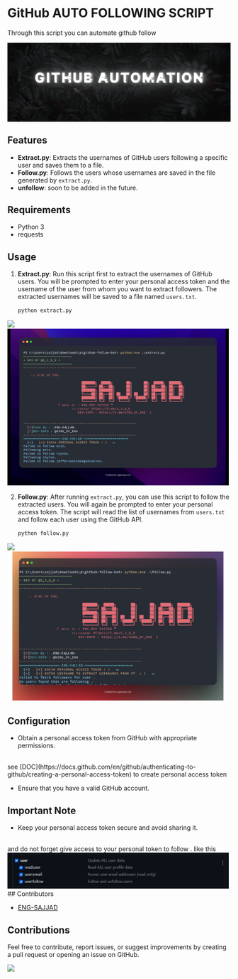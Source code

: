 # GitHub AUTO FOLLOWING SCRIPT
Through this script you can automate github follow
<div style="display: flex; justify-content: center;">
    <img src="logo.gif" alt="logo">
</div>

## Features

- **Extract.py**: Extracts the usernames of GitHub users following a specific user and saves them to a file.
- **Follow.py**: Follows the users whose usernames are saved in the file generated by `extract.py`.
- **unfollow**: soon to be added in the future.
## Requirements

- Python 3
- requests

## Usage

1. **Extract.py**: Run this script first to extract the usernames of GitHub users. You will be prompted to enter your personal access token and the username of the user from whom you want to extract followers. The extracted usernames will be saved to a file named `users.txt`.

    ```bash
    python extract.py
    ```

<img src="https://img.shields.io/badge/EXTRACT-black?style=for-the-badge&logo=python&logoColor=white"></img>
<img src="screenshot/screen1.jpg" width="500"></img>

2. **Follow.py**: After running `extract.py`, you can use this script to follow the extracted users. You will again be prompted to enter your personal access token. The script will read the list of usernames from `users.txt` and follow each user using the GitHub API.

    ```bash
    python follow.py
    ```
<img src="https://img.shields.io/badge/FOLLOW-black?style=for-the-badge&logo=python&logoColor=white"></img>
<img src="screenshot/screen2.png" width="500"></img>
## Configuration

- Obtain a personal access token from GitHub with appropriate permissions.
<br>
see [DOC](https://docs.github.com/en/github/authenticating-to-github/creating-a-personal-access-token) to  create personal access token
<br>

- Ensure that you have a valid GitHub account.

## Important Note

- Keep your personal access token secure and avoid sharing it.
<br>
and do not forget give access to your personal token to follow .
like this 
<br>
<img src="screenshot/image.png" width="500"></img>
## Contributors

- [ENG-SAJJAD](https://github.com/sajjad-salam)

## Contributions

Feel free to contribute, report issues, or suggest improvements by creating a pull request or opening an issue on GitHub.

<img src="https://img.shields.io/badge/PYTHON-black?style=for-the-badge&logo=python&logoColor=gold"/>

